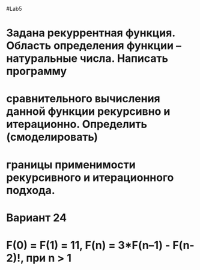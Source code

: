 #Lab5
# Задана рекуррентная функция. Область определения функции – натуральные числа. Написать программу
# сравнительного вычисления данной функции рекурсивно и итерационно. Определить (смоделировать) 
# границы применимости рекурсивного и итерационного подхода. 
# Вариант 24
# F(0) = F(1) = 11, F(n) = 3*F(n–1) - F(n-2)!, при n > 1

